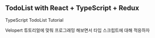 ## TodoList with React + TypeScript + Redux

TypeScript TodoList Tutorial

Velopert 튜토리얼에 맞춰 프로그래밍 해보면서 타입 스크립트에 대해 적응하자
